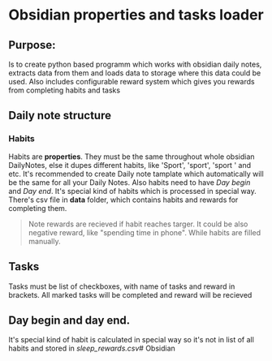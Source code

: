 # Obsidian properties and tasks loader

## Purpose:
Is to create python based programm which works with obsidian daily notes, extracts data from them and loads data to storage where this data could be used.
Also includes configurable reward system which gives you rewards from completing habits and tasks

## Daily note structure
### Habits
Habits are **properties**. They must be the same throughout whole obsidian DailyNotes, else it dupes different habits, like 'Sport', 'sport', 'sport ' and etc. It's recommended to create Daily note tamplate which automatically will be the same for all your Daily Notes.
Also habits need to have *Day begin* and *Day end*. It's special kind of habits which is processed in special way.
There's csv file in **data** folder, which contains habits and rewards for completing them. 
>Note
>rewards are recieved if habit reaches targer. It could be also negative reward, like "spending time in phone". While habits are filled manually.
## Tasks
Tasks must be list of checkboxes, with name of tasks and reward in brackets.
All marked tasks will be completed and reward will be recieved
## Day begin and day end.
It's special kind of habit is calculated in special way so it's not in list of all habits and stored in _sleep\_rewards.csv_# Obsidian 